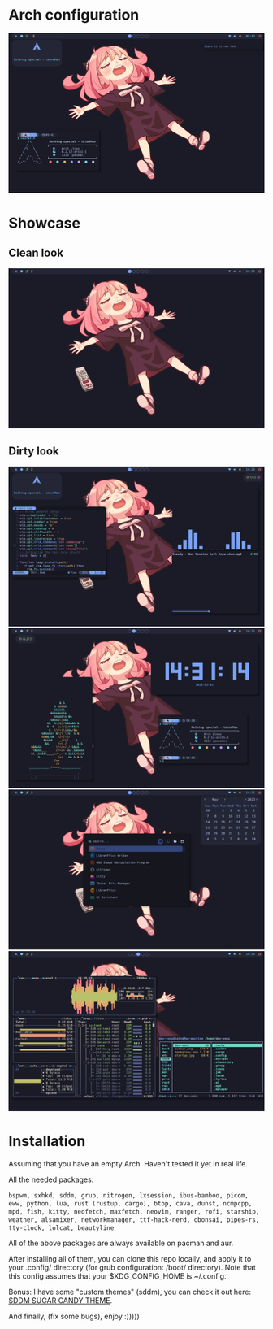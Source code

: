# Arch configuration
<div align="center">
  <img src="assets/rice.png" />
</div>

# Showcase
## Clean look
<div align="center">
  <img src="assets/clean.png" />
</div>

## Dirty look
<div align="center">
  <img src="assets/dirty_1.png" />
  <img src="assets/dirty_2.png" />
  <img src="assets/dirty_3.png" />
  <img src="assets/dirty_4.png" />
</div>

# Installation

Assuming that you have an empty Arch. Haven't tested it yet in real life. 

All the needed packages:
```
bspwm, sxhkd, sddm, grub, nitrogen, lxsession, ibus-bamboo, picom, eww, python, lua, rust (rustup, cargo), btop, cava, dunst, ncmpcpp, mpd, fish, kitty, neofetch, maxfetch, neovim, ranger, rofi, starship, weather, alsamixer, networkmanager, ttf-hack-nerd, cbonsai, pipes-rs, tty-clock, lolcat, beautyline
```

All of the above packages are always available on pacman and aur.

After installing all of them, you can clone this repo locally, and apply it to your .config/ directory (for grub configuration: /boot/ directory). Note that this config assumes that your $XDG_CONFIG_HOME is ~/.config.

Bonus: I have some "custom themes" (sddm), you can check it out here: [SDDM SUGAR CANDY THEME](https://github.com/imindMan/sddm-sugar-candy). 

And finally, (fix some bugs), enjoy :)))))

